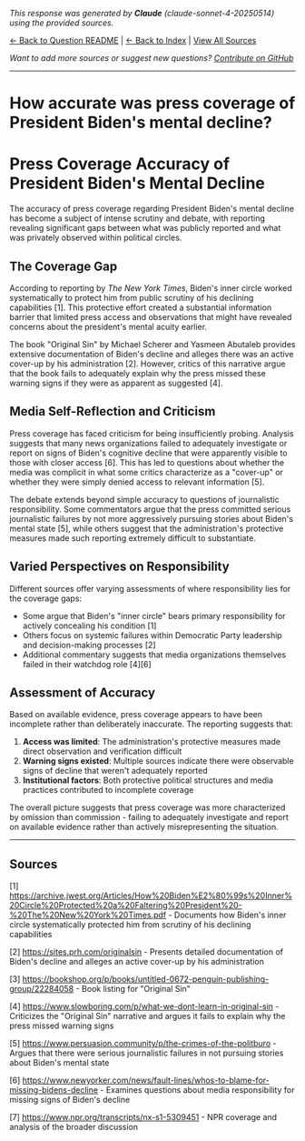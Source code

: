 <!-- 
Generated by: claude
Model: claude-sonnet-4-20250514
Prompt type: sources
Generated at: 2025-06-12T15:42:09.844055
-->

*This response was generated by **Claude** (claude-sonnet-4-20250514) using the provided sources.*

[← Back to Question README](README.md) | [← Back to Index](../README.md) | [View All Sources](../allsources.md)

*Want to add more sources or suggest new questions? [Contribute on GitHub](https://github.com/justinwest/SuggestedSources)*

---

# How accurate was press coverage of President Biden's mental decline?

# Press Coverage Accuracy of President Biden's Mental Decline

The accuracy of press coverage regarding President Biden's mental decline has become a subject of intense scrutiny and debate, with reporting revealing significant gaps between what was publicly reported and what was privately observed within political circles.

## The Coverage Gap

According to reporting by *The New York Times*, Biden's inner circle worked systematically to protect him from public scrutiny of his declining capabilities [1]. This protective effort created a substantial information barrier that limited press access and observations that might have revealed concerns about the president's mental acuity earlier.

The book "Original Sin" by Michael Scherer and Yasmeen Abutaleb provides extensive documentation of Biden's decline and alleges there was an active cover-up by his administration [2]. However, critics of this narrative argue that the book fails to adequately explain why the press missed these warning signs if they were as apparent as suggested [4].

## Media Self-Reflection and Criticism

Press coverage has faced criticism for being insufficiently probing. Analysis suggests that many news organizations failed to adequately investigate or report on signs of Biden's cognitive decline that were apparently visible to those with closer access [6]. This has led to questions about whether the media was complicit in what some critics characterize as a "cover-up" or whether they were simply denied access to relevant information [5].

The debate extends beyond simple accuracy to questions of journalistic responsibility. Some commentators argue that the press committed serious journalistic failures by not more aggressively pursuing stories about Biden's mental state [5], while others suggest that the administration's protective measures made such reporting extremely difficult to substantiate.

## Varied Perspectives on Responsibility

Different sources offer varying assessments of where responsibility lies for the coverage gaps:

- Some argue that Biden's "inner circle" bears primary responsibility for actively concealing his condition [1]
- Others focus on systemic failures within Democratic Party leadership and decision-making processes [2]
- Additional commentary suggests that media organizations themselves failed in their watchdog role [4][6]

## Assessment of Accuracy

Based on available evidence, press coverage appears to have been incomplete rather than deliberately inaccurate. The reporting suggests that:

1. **Access was limited**: The administration's protective measures made direct observation and verification difficult
2. **Warning signs existed**: Multiple sources indicate there were observable signs of decline that weren't adequately reported
3. **Institutional factors**: Both protective political structures and media practices contributed to incomplete coverage

The overall picture suggests that press coverage was more characterized by omission than commission - failing to adequately investigate and report on available evidence rather than actively misrepresenting the situation.

---

## Sources

[1] https://archive.jwest.org/Articles/How%20Biden%E2%80%99s%20Inner%20Circle%20Protected%20a%20Faltering%20President%20-%20The%20New%20York%20Times.pdf - Documents how Biden's inner circle systematically protected him from scrutiny of his declining capabilities

[2] https://sites.prh.com/originalsin - Presents detailed documentation of Biden's decline and alleges an active cover-up by his administration

[3] https://bookshop.org/p/books/untitled-0672-penguin-publishing-group/22284058 - Book listing for "Original Sin"

[4] https://www.slowboring.com/p/what-we-dont-learn-in-original-sin - Criticizes the "Original Sin" narrative and argues it fails to explain why the press missed warning signs

[5] https://www.persuasion.community/p/the-crimes-of-the-politburo - Argues that there were serious journalistic failures in not pursuing stories about Biden's mental state

[6] https://www.newyorker.com/news/fault-lines/whos-to-blame-for-missing-bidens-decline - Examines questions about media responsibility for missing signs of Biden's decline

[7] https://www.npr.org/transcripts/nx-s1-5309451 - NPR coverage and analysis of the broader discussion
